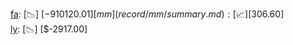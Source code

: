 [fa](record/fa/summary.md): [📉] [$-910120.01]  
[mm](record/mm/summary.md): [📈] [$306.60]  
[ly](record/ly/summary.md): [📉] [$-2917.00]  
